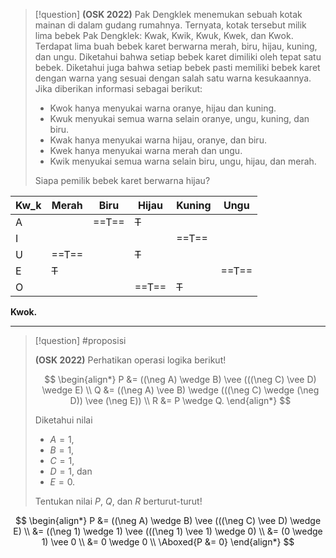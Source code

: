 > [!question]
> **(OSK 2022)** Pak Dengklek menemukan sebuah kotak mainan di dalam gudang rumahnya. Ternyata, kotak tersebut milik lima bebek Pak Dengklek: Kwak, Kwik, Kwuk, Kwek, dan Kwok. Terdapat lima buah bebek karet berwarna merah, biru, hijau, kuning, dan ungu. Diketahui bahwa setiap bebek karet dimiliki oleh tepat satu bebek. Diketahui juga bahwa setiap bebek pasti memiliki bebek karet dengan warna yang sesuai dengan salah satu warna kesukaannya. Jika diberikan informasi sebagai berikut:
> - Kwok hanya menyukai warna oranye, hijau dan kuning.
> - Kwuk menyukai semua warna selain oranye, ungu, kuning, dan biru.
> - Kwak hanya menyukai warna hijau, oranye, dan biru.
> - Kwek hanya menyukai warna merah dan ungu.
> - Kwik menyukai semua warna selain biru, ungu, hijau, dan merah.
> 
> Siapa pemilik bebek karet berwarna hijau?

| Kw_k | Merah | Biru  | Hijau | Kuning | Ungu  |
| ---- | ----- | ----- | ----- | ------ | ----- |
| A    |       | ==T== | ~~T~~ |        |       |
| I    |       |       |       | ==T==  |       |
| U    | ==T== |       | ~~T~~ |        |       |
| E    | ~~T~~ |       |       |        | ==T== |
| O    |       |       | ==T== | ~~T~~  |       |

**Kwok.**

---

> [!question]
> #proposisi
> 
> **(OSK 2022)** Perhatikan operasi logika berikut!
> 
> $$ \begin{align*}
> 	P &= ((\neg A) \wedge B) \vee (((\neg C) \vee D) \wedge E) \\
> 	Q &= ((\neg A) \vee B) \wedge (((\neg C) \wedge (\neg D)) \vee (\neg E)) \\
> 	R &= P \wedge Q.
> \end{align*} $$
> 
> Diketahui nilai
> 
> - $A = 1$,
> - $B = 1$,
> - $C = 1$,
> - $D = 1$, dan
> - $E = 0$.
> 
> Tentukan nilai $P$, $Q$, dan $R$ berturut-turut!

$$ \begin{align*}
	P &= ((\neg A) \wedge B) \vee (((\neg C) \vee D) \wedge E) \\
	&= ((\neg 1) \wedge 1) \vee (((\neg 1) \vee 1) \wedge 0) \\
	&= (0 \wedge 1) \vee 0 \\
	&= 0 \wedge 0 \\
	\Aboxed{P &= 0}
\end{align*} $$